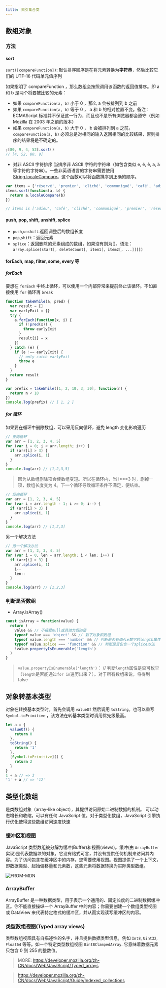 ```yaml
---
title: 索引集合类
---
```


## 数组对象

### 方法

#### sort

`sort([compareFunction])`: 默认排序顺序是在将元素转换为**字符串**，然后比较它们的 UTF-16 代码单元值序列

如果指明了 compareFunction ，那么数组会按照调用该函数的返回值排序。即 a 和 b 是两个将要被比较的元素：

- 如果 `compareFunction(a, b)` 小于 0 ，那么 a 会被排列到 b 之前
- 如果 `compareFunction(a, b)` 等于 0 ， a 和 b 的相对位置不变。备注： ECMAScript 标准并不保证这一行为，而且也不是所有浏览器都会遵守（例如 Mozilla 在 2003 年之前的版本）
- 如果 `compareFunction(a, b)` 大于 0 ， b 会被排列到 a 之前。
  `compareFunction(a, b)` 必须总是对相同的输入返回相同的比较结果，否则排序的结果将是不确定的。

```js
;[80, 9, 4, 52].sort()
// [4, 52, 80, 9]
```

- 对非 ASCII 字符排序
  当排序非 ASCII 字符的字符串（如包含类似 e, é, è, a, ä 等字符的字符串）。一些非英语语言的字符串需要使用 [String.localeCompare](https://developer.mozilla.org/zh-CN/docs/Web/JavaScript/Reference/Global_Objects/String/localeCompare)。这个函数可以将函数排序到正确的顺序。

```js
var items = ['réservé', 'premier', 'cliché', 'communiqué', 'café', 'adieu']
items.sort(function(a, b) {
  return a.localeCompare(b)
})

// items is ['adieu', 'café', 'cliché', 'communiqué', 'premier', 'réservé']
```

#### push, pop, shift, unshift, splice

- `push`,`unshift`:返回调整后的数组长度
- `pop`,`shift`：返回元素
- `splice`：返回删除的元素组成的数组，如果没有则为[]。语法：`array.splice(start[, deleteCount[, item1[, item2[, ...]]]])`

#### forEach, map, filter, some, every 等

##### forEach

要想在 `forEach` 中终止循环，可以使用一个内部异常来提前终止该循环。不如直接使用 `for` 循环再 `break`

```js
function takeWhile(a, pred) {
  var result = []
  var earlyExit = {}
  try {
    a.forEach(function(x, i) {
      if (!pred(x)) {
        throw earlyExit
      }
      result[i] = x
    })
  } catch (e) {
    if (e !== earlyExit) {
      // only catch earlyExit
      throw e
    }
  }
  return result
}

var prefix = takeWhile([1, 2, 10, 3, 30], function(n) {
  return n < 10
})
console.log(prefix) // [ 1, 2 ]
```

##### for 循环

如果要在循环中删除数组，可以采用反向循环，避免 length 变化影响遍历

```js
// 正向循环
var arr = [1, 2, 3, 4, 5]
for (var i = 0; i < arr.length; i++) {
  if (arr[i] > 3) {
    arr.splice(i, 1)
  }
}
console.log(arr) // [1,2,3,5]
```

> 因为从数组删除项会使数组变短。所以在循环内，当 i===3 时，删掉一项，数组长度变为 4。下一个循环导致循环条件不满足，便结束。

```js
// 反向循环
var arr = [1, 2, 3, 4, 5]
for (var i = arr.length - 1; i >= 0; i--) {
  if (arr[i] > 3) {
    arr.splice(i, 1)
  }
}
console.log(arr) // [1,2,3]
```

另一个解决方法

```js
// 另一个解决办法
var arr = [1, 2, 3, 4, 5]
for (var i = 0, len = arr.length; i < len; i++) {
  if (arr[i] > 3) {
    arr.splice(i, 1)
    i--
    len--
  }
}
console.log(arr) // [1,2,3]
```

### 判断是否数组

- Array.isArray()

```js
const isArray = function(value) {
  return (
    value && // 不接受null或其他为假的值
    typeof value === 'object' && // 剩下对象和数组
    typeof value.length === 'number' && // 判断是否有值Wie数字的length属性
    typeof value.splice === 'function' && // 判断是否包含一个splice方法
    !value.propertyIsEnumerable('length')
  )
}
```

> `value.propertyIsEnumerable('length')`： // 判断`length`属性是否可枚举（`length`是否能通过`for in`遍历出来？）。对于所有数组来说，将得到 false

## 对象转基本类型

对象在转换基本类型时，首先会调用 `valueOf` 然后调用 `toString`。也可以重写 `Symbol.toPrimitive` ，该方法在转基本类型时调用优先级最高。

```js
let a = {
  valueOf() {
    return 0
  },
  toString() {
    return '1'
  },
  [Symbol.toPrimitive]() {
    return 2
  }
}
1 + a // => 3
'1' + a // => '12'
```

## 类型化数组

是类数组对象（array-like object），其提供访问原始二进制数据的机制。 可以动态增长和收缩，可以有任何 JavaScript 值。对于类型化数组，JavaScript 引擎执行优化使得这些数组访问速度快速

### 缓冲区和视图

JavaScript 类型数组被分解为缓冲(Buffer)和视图(views)。缓冲(由 `ArrayBuffer` 实现)是代表数据块的对象，它没有格式可言，并没有提供任何机制来访问其内容。为了访问包含在缓冲区中的内存，您需要使用视图。视图提供了一个上下文，即数据类型、起始偏移量和元素数，这些元素将数据转换为实际类型数组。

![FROM-MDN](https://mdn.mozillademos.org/files/8629/typed_arrays.png)

### ArrayBuffer

ArrayBuffer 是一种数据类型，用于表示一个通用的、固定长度的二进制数据缓冲区。你不能直接操纵一个 ArrayBuffer 中的内容；你需要创建一个数组类型视图或 DataView 来代表特定格式的缓冲区，并从而实现读写缓冲区的内容。

### 类型数组视图(Typed array views)

类型数组视图具有自描述性的名字，并且提供数据类型信息，例如 `Int8`, `Uint32`, `Float64` 等等。如一个特定类型数组视图 `Uint8ClampedArray`. 它意味着数据元素只包含 0 到 255 的整数值。

> MORE: https://developer.mozilla.org/zh-CN/docs/Web/JavaScript/Typed_arrays

> https://developer.mozilla.org/zh-CN/docs/Web/JavaScript/Guide/Indexed_collections
